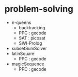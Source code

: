 # problem-solving

* n-queens
  - backtracking
  - PPC : gecode
  - SAT : picosat 
  - SWI-Prolog
* subsetSumSolver
* latinSquare
  - PPC : gecode
* magicSequence
  - PPC : gecode
